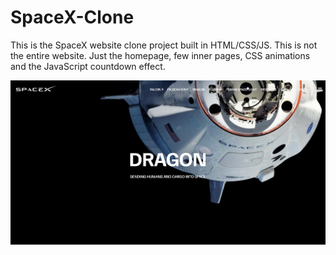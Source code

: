 # SpaceX-Clone

This is the SpaceX website clone project built in HTML/CSS/JS. This is not the entire website. Just the homepage, few inner pages, CSS animations and the JavaScript countdown effect.

![image desc](./images/screen.png)